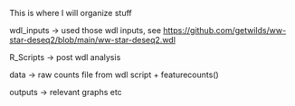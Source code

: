 This is where I will organize stuff 

wdl_inputs 
    -> used those wdl inputs, see https://github.com/getwilds/ww-star-deseq2/blob/main/ww-star-deseq2.wdl

R_Scripts
    -> post wdl analysis

data
    -> raw counts file from wdl script + featurecounts()

outputs
    -> relevant graphs etc


